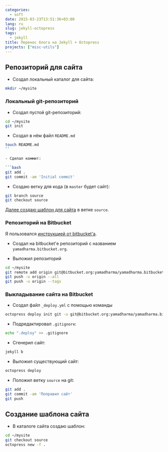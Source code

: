 ```yaml
---
categories:
  - soft
date: 2015-03-23T13:51:36+03:00
lang: ru
slug: jekyll-octopress
tags:
  - jekyll
title: Перенос блога на Jekyll + Octopress
projects: ["misc-utils"]
---
```



## Репозиторий для сайта ##

- Создал локальный каталог для сайта:

```bash
mkdir ~/mysite
```

<!--more-->

### Локальный git-репозиторий ###

- Создал пустой git-репозиторий:

```bash
cd ~/mysite
git init
```

- Создал в нём файл `README.md`

```bash
touch README.md
``

- Сделал коммит:

```bash
git add .
git commit -am 'Initial commit'
```

- Создаю ветку для кода (в `master` будет сайт):

```bash
git branch source
git checkout source
```

[Далее создаю шаблон для сайта](#head_site-template-create) в ветке `source`.


### Репозиторий на Bitbucket ###

Я пользовался [инструкцией от bitbucket'а][website-on-bitbucket].

- Создал на bitbucket'е репозиторий с названием
`yamadharma.bitbucket.org`.

- Выложил репозиторий

```bash
cd ~/mysite
git remote add origin git@bitbucket.org:yamadharma/yamadharma.bitbucket.org.git
git push -u origin --all
git push -u origin --tags
```

### Выкладывание сайта на Bitbucket ###

- Создал файл `_deploy.yml` с помощью команды

```bash
octopress deploy init git -u git@bitbucket.org:yamadharma/yamadharma.bitbucket.org.git
```

- Подредактировал `.gitignore`:

```bash
echo ".deploy" >> .gitignore
```

- Сгенерил сайт:

```bash
jekyll b
```

- Выложил существующий сайт:

```bash
octopress deploy
```

- Положил ветку `source` на git:

```bash
git add .
git commit -am 'Поправил сайт'
git push
```

## <a name='head_site-template-create'></a> Создание шаблона сайта ##

- В каталоге сайта создаю шаблон:

```bash
cd ~/mysite
git checkout source
octopress new -f .
```

[website-on-bitbucket]: https://confluence.atlassian.com/display/BITBUCKET/Publishing+a+Website+on+Bitbucket

